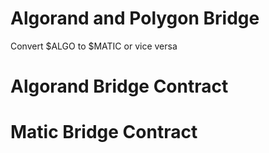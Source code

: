 # Algorand and Polygon Bridge

Convert $ALGO to $MATIC or vice versa

# Algorand Bridge Contract


# Matic Bridge Contract

